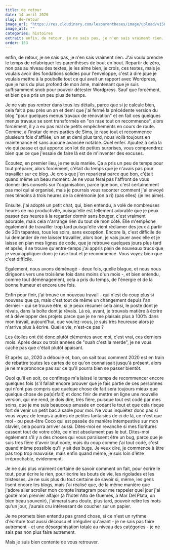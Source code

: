 ```yaml
---
title: de retour
date: 14 avril 2020
slug: de-retour
image_url: "https://res.cloudinary.com/lesparentheses/image/upload/v1569002038/test/coworkamping_63.jpg"
image_alt: ""
categories: histoires
extrait: enfin, de retour, je ne sais pas, je n'en sais vraiment rien. J'ai voulu prendre le temps de refabriquer les parenthèses de bout en bout. Repartir de zéro, non pas au niveau des textes, je les aime bien, je crois, ces textes, mais je voulais avoir des fondations solides pour l'enveloppe, c'est à dire jque je voulais mettre à la poubelle tout ce qui avait un rapport avec Wordpress, que je hais du plus profond de mon âme, maintenant que je suis suffisamment snob pour pouvoir détester Wordpress. Sauf que forcément, et bien ça a pris un peu plus de temps.
order: 153
---
```


<div class="main-container">
  <div class="single-post--section">
    <p class="single-post--text">
      enfin, de retour, je ne sais pas, je n'en sais vraiment rien. J'ai voulu prendre le temps de refabriquer les parenthèses de bout en bout. Repartir de zéro, non pas au niveau des textes, je les aime bien, je crois, ces textes, mais je voulais avoir des fondations solides pour l'enveloppe, c'est à dire jque je voulais mettre à la poubelle tout ce qui avait un rapport avec Wordpress, que je hais du plus profond de mon âme, maintenant que je suis suffisamment snob pour pouvoir détester Wordpress. Sauf que forcément, et bien ça a pris un peu plus de temps.
    </p>
    <p class="single-post--text">
      Je ne vais pas rentrer dans tous les détails, parce que si je calcule bien, cela fait à peu près un an et demi que j'ai fermé la précédente version du blog "pour quelques menus travaux de rénovation" et en fait ces quelques menus travaux se sont transformés en "on rase tout on recommence", alors forcément, il y a eu pas mal de petits empêchements en cours de route. Comme, à l'instar de mes parties de Sims, je rase tout et recommence plusieurs fois d'affilée, un an et demi plus tard, nous voilà toujours en maintenance et sans aucune avancée notable. Quel enfer. Ajoutez à cela la vie qui passe et qui apporte son lot de petites surprises, vous comprendrez bien que ce que j'essaie de faire là est de m'inventer des excuses.
    </p>
    <p class="single-post--text">
      Écoutez, en premier lieu, je me suis mariée. Ça a pris un peu de temps pour tout préparer, alors forcément, c'était du temps que je n'avais pas pour travailler sur ce blog. Je crois que j'en reparlerai parce que bon, c'était quand même un beau moment. Je ne vous ferai pas l'affront de vous donner des conseils sur l'organisation, parce que bon, c'est certainement pas moi qui ai organisé, mais je pourrais vous raconter comment j'ai envoyé mes témoins à trois heures de la cérémonie (on a ri) (pas elles) (je les aime).
    </p>
    <p class="single-post--text">
      Ensuite, j'ai adopté un petit chat, qui, bien entendu, a volé de nombreuses heures de ma productivité, puisqu'elle est tellement adorable que je peux passer des heures à la regarder dormir sans bouger, c'est vraiment adorable, mais cela n'arrange rien du tout de mon côté. Elle m'empêche également de travailler trop tard puisqu'elle vient réclamer des jeux à partir de 20h tapantes, tous les soirs, sans exception. Encore là, c'est difficile de lui demander de me laisser travailler, alors bon, je vais jouer avec elle et je laisse en plan mes lignes de code, que je retrouve quelques jours plus tard et après, il se trouve qu'entre-temps j'ai appris plein de nouveaux trucs que je veux appliquer donc je rase tout et je recommence. Vous voyez bien que c'est difficile.
    </p>
  </div>
  <div class="single-post--section">
    <p class="single-post--text">
      Également, nous avons déménagé - deux fois, quelle blague, et nous nous dirigeons vers une troisième fois dans moins d'un mois -, et bien entendu, comme tout déménagement, cela a pris du temps, de l'énergie et de la bonne humeur et encore une fois.
    </p>
    <p class="single-post--text">
      Enfin pour finir, j'ai trouvé un nouveau travail - qui n'est du coup plus si nouveau que ça, mais c'est tout de même un changement depuis l'an dernier - qui se trouve être, si je peux résumer cela ainsi, le poste dont je rêvais, dans la boîte dont je rêvais. Là où, avant, je trouvais matière à écrire et à développer des projets parce que je ne me plaisais plus à 100% dans mon travail, aujourd'hui, que voulez-vous, je suis très heureuse alors je n'arrive plus à écrire. Quelle vie, n'est-ce pas ?
    </p>
    <p class="single-post--text">
      Les étoiles ont été donc plutôt clémentes avec moi, c'est vrai, ces derniers mois. Après deux ou trois années de "ouah c'est la merde", je ne vous cache pas que c'était plutôt apaisant.
    </p>
    <p class="single-post--text">
      Et après ça, 2020 a déboulé et, bon, on sait tous comment 2020 est en train de rebattre toutes les cartes de ce qu'on connaissait jusqu'à présent, alors je ne me prononce pas sur ce qu'il pourra bien se passer bientôt.
    </p>
    <p class="single-post--text">
      Quoi qu'il en soit, ce confinage m'a laissé le temps de recommencer encore quelques fois (s'il fallait encore prouver que je fais partie de ces personnes qui n'ont pas compris que quelque chose de fait sera toujours mieux que quelque chose de pa(s)rfait) et donc finir de mettre en ligne une nouvelle version, qui me rend, je dois dire, très fière, puisque tout est codé par mes soins, que je me suis beaucoup amusée en codant le tout et que cela risque fort de venir un petit bac à sable pour moi. Ne vous inquiétez donc pas si vous voyez de temps à autres de petites fantaisies de ci de là, ce n'est que moi - ou peut-être Coco qui est passée de manière intempestive sur mon clavier, cela pourra arriver aussi. Dites-moi en revanche si mes fioritures cassent tout de votre côté, ce n'est absolument pas le but. Dites-moi également s'il y a des choses qui vous paraissent être un bug, parce que je suis très fière d'avoir tout codé, mais du coup comme j'ai tout codé, c'est quand même possible qu'il y ait des bugs. Je veux dire, je commence à être pas trop trop mauvaise, mais enfin quand même, je suis loin d'être irréprochable, évidemment.
    </p>
  </div>
  <div class="single-post--section">
    <p class="single-post--text">
      Je ne suis plus vraiment certaine de savoir comment on fait, pour écrire le tout, pour écrire le rien, pour écrire les bouts de vie, les rigolades et les tristesses. Je ne suis plus du tout certaine de savoir si, même, les gens lisent encore les blogs, mais j'ai réalisé que, de la même manière que j'adore aller scroller mon compte Instagram pour me rappeler quel jour j'ai goûté mon premier alfajor (à l'hôtel Alto de Guemes, à Mar Del Plata, un bien beau souvenir), j'aimerai sans doute, plus tard, pouvoir relire les mots qu'un jour, j'aurais cru intéressant de coucher sur un papier.
    </p>
    <p class="single-post--text">
      Je ne promets bien entendu pas grand chose, si ce n'est un rythme d'écriture tout aussi décousu et irrégulier qu'avant - je ne sais pas faire autrement - et une désorganisation totale au niveau des catégories - je ne sais pas non plus faire autrement.
    </p>
    <p class="single-post--text">
      Mais je suis bien contente de vous retrouver.
    </p>
  </div>
</div>
